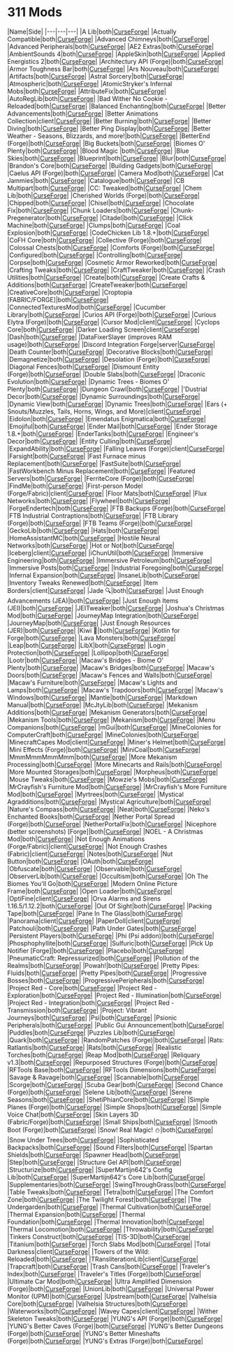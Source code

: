 # 311 Mods

|Name|Side|
|---|---|---|
|A Lib|both|[CurseForge](https://www.curseforge.com/minecraft/mc-mods/a-lib)|
|Actually Compatible|both|[CurseForge](https://www.curseforge.com/minecraft/mc-mods/actually-compatible)|
|Advanced Chimneys|both|[CurseForge](https://www.curseforge.com/minecraft/mc-mods/advanced-chimneys)|
|Advanced Peripherals|both|[CurseForge](https://www.curseforge.com/minecraft/mc-mods/advanced-peripherals)|
|AE2 Extras|both|[CurseForge](https://www.curseforge.com/minecraft/mc-mods/ae2-extras)|
|AmbientSounds 4|both|[CurseForge](https://www.curseforge.com/minecraft/mc-mods/ambientsounds)|
|AppleSkin|both|[CurseForge](https://www.curseforge.com/minecraft/mc-mods/appleskin)|
|Applied Energistics 2|both|[CurseForge](https://www.curseforge.com/minecraft/mc-mods/applied-energistics-2)|
|Architectury API (Forge)|both|[CurseForge](https://www.curseforge.com/minecraft/mc-mods/architectury-forge)|
|Armor Toughness Bar|both|[CurseForge](https://www.curseforge.com/minecraft/mc-mods/armor-toughness-bar)|
|Ars Nouveau|both|[CurseForge](https://www.curseforge.com/minecraft/mc-mods/ars-nouveau)|
|Artifacts|both|[CurseForge](https://www.curseforge.com/minecraft/mc-mods/artifacts)|
|Astral Sorcery|both|[CurseForge](https://www.curseforge.com/minecraft/mc-mods/astral-sorcery)|
|Atmospheric|both|[CurseForge](https://www.curseforge.com/minecraft/mc-mods/atmospheric)|
|AtomicStryker's Infernal Mobs|both|[CurseForge](https://www.curseforge.com/minecraft/mc-mods/atomicstrykers-infernal-mobs)|
|AttributeFix|both|[CurseForge](https://www.curseforge.com/minecraft/mc-mods/attributefix)|
|AutoRegLib|both|[CurseForge](https://www.curseforge.com/minecraft/mc-mods/autoreglib)|
|Bad Wither No Cookie - Reloaded|both|[CurseForge](https://www.curseforge.com/minecraft/mc-mods/bad-wither-no-cookie-reloaded)|
|Balanced Enchanting|both|[CurseForge](https://www.curseforge.com/minecraft/mc-mods/balanced-enchanting)|
|Better Advancements|both|[CurseForge](https://www.curseforge.com/minecraft/mc-mods/better-advancements)|
|Better Animations Collection|client|[CurseForge](https://www.curseforge.com/minecraft/mc-mods/better-animations-collection)|
|Better Burning|both|[CurseForge](https://www.curseforge.com/minecraft/mc-mods/better-burning)|
|Better Diving|both|[CurseForge](https://www.curseforge.com/minecraft/mc-mods/better-diving)|
|Better Ping Display|both|[CurseForge](https://www.curseforge.com/minecraft/mc-mods/better-ping-display)|
|Better Weather - Seasons, Blizzards, and more!|both|[CurseForge](https://www.curseforge.com/minecraft/mc-mods/better-weather)|
|BetterEnd (Forge)|both|[CurseForge](https://www.curseforge.com/minecraft/mc-mods/betterend-forge-port)|
|Big Buckets|both|[CurseForge](https://www.curseforge.com/minecraft/mc-mods/bigbuckets)|
|Biomes O' Plenty|both|[CurseForge](https://www.curseforge.com/minecraft/mc-mods/biomes-o-plenty)|
|Blood Magic |both|[CurseForge](https://www.curseforge.com/minecraft/mc-mods/blood-magic)|
|Blue Skies|both|[CurseForge](https://www.curseforge.com/minecraft/mc-mods/blue-skies)|
|Blueprint|both|[CurseForge](https://www.curseforge.com/minecraft/mc-mods/blueprint)|
|Blur|both|[CurseForge](https://www.curseforge.com/minecraft/mc-mods/blur)|
|Brandon's Core|both|[CurseForge](https://www.curseforge.com/minecraft/mc-mods/brandons-core)|
|Building Gadgets|both|[CurseForge](https://www.curseforge.com/minecraft/mc-mods/building-gadgets)|
|Caelus API (Forge)|both|[CurseForge](https://www.curseforge.com/minecraft/mc-mods/caelus)|
|Camera Mod|both|[CurseForge](https://www.curseforge.com/minecraft/mc-mods/camera-mod)|
|Cat Jammies|both|[CurseForge](https://www.curseforge.com/minecraft/mc-mods/cat-jammies)|
|Catalogue|both|[CurseForge](https://www.curseforge.com/minecraft/mc-mods/catalogue)|
|CB Multipart|both|[CurseForge](https://www.curseforge.com/minecraft/mc-mods/cb-multipart)|
|CC: Tweaked|both|[CurseForge](https://www.curseforge.com/minecraft/mc-mods/cc-tweaked)|
|Chem Lib|both|[CurseForge](https://www.curseforge.com/minecraft/mc-mods/chemlib)|
|Cherished Worlds (Forge)|both|[CurseForge](https://www.curseforge.com/minecraft/mc-mods/cherished-worlds)|
|Chipped|both|[CurseForge](https://www.curseforge.com/minecraft/mc-mods/chipped)|
|Chisel|both|[CurseForge](https://www.curseforge.com/minecraft/mc-mods/chisel)|
|Chocolate Fix|both|[CurseForge](https://www.curseforge.com/minecraft/mc-mods/chocolate-fix)|
|Chunk Loaders|both|[CurseForge](https://www.curseforge.com/minecraft/mc-mods/chunk-loaders)|
|Chunk-Pregenerator|both|[CurseForge](https://www.curseforge.com/minecraft/mc-mods/chunkpregenerator)|
|Citadel|both|[CurseForge](https://www.curseforge.com/minecraft/mc-mods/citadel)|
|Click Machine|both|[CurseForge](https://www.curseforge.com/minecraft/mc-mods/click-machine)|
|Clumps|both|[CurseForge](https://www.curseforge.com/minecraft/mc-mods/clumps)|
|Coal Explosion|both|[CurseForge](https://www.curseforge.com/minecraft/mc-mods/coal-explosion)|
|CodeChicken Lib 1.8.+|both|[CurseForge](https://www.curseforge.com/minecraft/mc-mods/codechicken-lib-1-8)|
|CoFH Core|both|[CurseForge](https://www.curseforge.com/minecraft/mc-mods/cofh-core)|
|Collective (Forge)|both|[CurseForge](https://www.curseforge.com/minecraft/mc-mods/collective)|
|Colossal Chests|both|[CurseForge](https://www.curseforge.com/minecraft/mc-mods/colossal-chests)|
|Comforts (Forge)|both|[CurseForge](https://www.curseforge.com/minecraft/mc-mods/comforts)|
|Configured|both|[CurseForge](https://www.curseforge.com/minecraft/mc-mods/configured)|
|Controlling|both|[CurseForge](https://www.curseforge.com/minecraft/mc-mods/controlling)|
|Corpse|both|[CurseForge](https://www.curseforge.com/minecraft/mc-mods/corpse)|
|Cosmetic Armor Reworked|both|[CurseForge](https://www.curseforge.com/minecraft/mc-mods/cosmetic-armor-reworked)|
|Crafting Tweaks|both|[CurseForge](https://www.curseforge.com/minecraft/mc-mods/crafting-tweaks)|
|CraftTweaker|both|[CurseForge](https://www.curseforge.com/minecraft/mc-mods/crafttweaker)|
|Crash Utilities|both|[CurseForge](https://www.curseforge.com/minecraft/mc-mods/crash-utilities)|
|Create|both|[CurseForge](https://www.curseforge.com/minecraft/mc-mods/create)|
|Create Crafts & Additions|both|[CurseForge](https://www.curseforge.com/minecraft/mc-mods/createaddition)|
|CreateTweaker|both|[CurseForge](https://www.curseforge.com/minecraft/mc-mods/createtweaker)|
|CreativeCore|both|[CurseForge](https://www.curseforge.com/minecraft/mc-mods/creativecore)|
|Croptopia [FABRIC/FORGE]|both|[CurseForge](https://www.curseforge.com/minecraft/mc-mods/croptopia-fabric)|
|ConnectedTexturesMod|both|[CurseForge](https://www.curseforge.com/minecraft/mc-mods/ctm)|
|Cucumber Library|both|[CurseForge](https://www.curseforge.com/minecraft/mc-mods/cucumber)|
|Curios API (Forge)|both|[CurseForge](https://www.curseforge.com/minecraft/mc-mods/curios)|
|Curious Elytra (Forge)|both|[CurseForge](https://www.curseforge.com/minecraft/mc-mods/curious-elytra)|
|Cursor Mod|client|[CurseForge](https://www.curseforge.com/minecraft/mc-mods/cursor-mod)|
|Cyclops Core|both|[CurseForge](https://www.curseforge.com/minecraft/mc-mods/cyclops-core)|
|Darker Loading Screen|client|[CurseForge](https://www.curseforge.com/minecraft/mc-mods/darker-loading-screen)|
|Dash|both|[CurseForge](https://www.curseforge.com/minecraft/mc-mods/dash)|
|DataFixerSlayer (improves RAM usage)|both|[CurseForge](https://www.curseforge.com/minecraft/mc-mods/datafixerslayer)|
|Discord Integration Forge|server|[CurseForge](https://www.curseforge.com/minecraft/mc-mods/dcintegration)|
|Death Counter|both|[CurseForge](https://www.curseforge.com/minecraft/mc-mods/death-counter)|
|Decorative Blocks|both|[CurseForge](https://www.curseforge.com/minecraft/mc-mods/decorative-blocks)|
|Demagnetize|both|[CurseForge](https://www.curseforge.com/minecraft/mc-mods/demagnetize)|
|Desolation (Forge)|both|[CurseForge](https://www.curseforge.com/minecraft/mc-mods/desolation-forge)|
|Diagonal Fences|both|[CurseForge](https://www.curseforge.com/minecraft/mc-mods/diagonal-fences)|
|Dismount Entity (Forge)|both|[CurseForge](https://www.curseforge.com/minecraft/mc-mods/dismount-entity)|
|Double Slabs|both|[CurseForge](https://www.curseforge.com/minecraft/mc-mods/double-slabs)|
|Draconic Evolution|both|[CurseForge](https://www.curseforge.com/minecraft/mc-mods/draconic-evolution)|
|Dynamic Trees - Biomes O' Plenty|both|[CurseForge](https://www.curseforge.com/minecraft/mc-mods/dtbop)|
|Dungeon Crawl|both|[CurseForge](https://www.curseforge.com/minecraft/mc-mods/dungeon-crawl)|
|'Dustrial Decor|both|[CurseForge](https://www.curseforge.com/minecraft/mc-mods/dustrial-decor)|
|Dynamic Surroundings|both|[CurseForge](https://www.curseforge.com/minecraft/mc-mods/dynamic-surroundings)|
|Dynamic View|both|[CurseForge](https://www.curseforge.com/minecraft/mc-mods/dynamic-view)|
|Dynamic Trees|both|[CurseForge](https://www.curseforge.com/minecraft/mc-mods/dynamictrees)|
|Ears (+ Snouts/Muzzles, Tails, Horns, Wings, and More)|client|[CurseForge](https://www.curseforge.com/minecraft/mc-mods/ears)|
|Eidolon|both|[CurseForge](https://www.curseforge.com/minecraft/mc-mods/eidolon)|
|Emendatus Enigmatica|both|[CurseForge](https://www.curseforge.com/minecraft/mc-mods/emendatus-enigmatica)|
|Emojiful|both|[CurseForge](https://www.curseforge.com/minecraft/mc-mods/emojiful)|
|Ender Mail|both|[CurseForge](https://www.curseforge.com/minecraft/mc-mods/ender-mail)|
|Ender Storage 1.8.+|both|[CurseForge](https://www.curseforge.com/minecraft/mc-mods/ender-storage-1-8)|
|EnderTanks|both|[CurseForge](https://www.curseforge.com/minecraft/mc-mods/endertanks)|
|Engineer's Decor|both|[CurseForge](https://www.curseforge.com/minecraft/mc-mods/engineers-decor)|
|Entity Culling|both|[CurseForge](https://www.curseforge.com/minecraft/mc-mods/entity-culling)|
|ExpandAbility|both|[CurseForge](https://www.curseforge.com/minecraft/mc-mods/expandability)|
|Falling Leaves (Forge)|client|[CurseForge](https://www.curseforge.com/minecraft/mc-mods/falling-leaves-forge)|
|Farsight|both|[CurseForge](https://www.curseforge.com/minecraft/mc-mods/farsight)|
|Fast Furnace minus Replacement|both|[CurseForge](https://www.curseforge.com/minecraft/mc-mods/fastfurnace-minus-replacement)|
|FastSuite|both|[CurseForge](https://www.curseforge.com/minecraft/mc-mods/fastsuite)|
|FastWorkbench Minus Replacement|both|[CurseForge](https://www.curseforge.com/minecraft/mc-mods/fastworkbench-minus-replacement)|
|Featured Servers|both|[CurseForge](https://www.curseforge.com/minecraft/mc-mods/featured-servers)|
|FerriteCore (Forge)|both|[CurseForge](https://www.curseforge.com/minecraft/mc-mods/ferritecore)|
|FindMe|both|[CurseForge](https://www.curseforge.com/minecraft/mc-mods/findme)|
|First-person Model (Forge/Fabric)|client|[CurseForge](https://www.curseforge.com/minecraft/mc-mods/first-person-model)|
|Floor Mats|both|[CurseForge](https://www.curseforge.com/minecraft/mc-mods/floor-mats)|
|Flux Networks|both|[CurseForge](https://www.curseforge.com/minecraft/mc-mods/flux-networks)|
|Flywheel|both|[CurseForge](https://www.curseforge.com/minecraft/mc-mods/flywheel)|
|ForgeEndertech|both|[CurseForge](https://www.curseforge.com/minecraft/mc-mods/forgeendertech)|
|FTB Backups (Forge)|both|[CurseForge](https://www.curseforge.com/minecraft/mc-mods/ftb-backups-forge)|
|FTB Industrial Contraptions|both|[CurseForge](https://www.curseforge.com/minecraft/mc-mods/ftb-industrial-contraptions)|
|FTB Library (Forge)|both|[CurseForge](https://www.curseforge.com/minecraft/mc-mods/ftb-library-forge)|
|FTB Teams (Forge)|both|[CurseForge](https://www.curseforge.com/minecraft/mc-mods/ftb-teams-forge)|
|GeckoLib|both|[CurseForge](https://www.curseforge.com/minecraft/mc-mods/geckolib)|
|Hats|both|[CurseForge](https://www.curseforge.com/minecraft/mc-mods/hats)|
|HomeAssistantMC|both|[CurseForge](https://www.curseforge.com/minecraft/mc-mods/homeassistantmc)|
|Hostile Neural Networks|both|[CurseForge](https://www.curseforge.com/minecraft/mc-mods/hostile-neural-networks)|
|Hot or Not|both|[CurseForge](https://www.curseforge.com/minecraft/mc-mods/hot-or-not)|
|Iceberg|client|[CurseForge](https://www.curseforge.com/minecraft/mc-mods/iceberg)|
|iChunUtil|both|[CurseForge](https://www.curseforge.com/minecraft/mc-mods/ichunutil)|
|Immersive Engineering|both|[CurseForge](https://www.curseforge.com/minecraft/mc-mods/immersive-engineering)|
|Immersive Petroleum|both|[CurseForge](https://www.curseforge.com/minecraft/mc-mods/immersive-petroleum)|
|Immersive Posts|both|[CurseForge](https://www.curseforge.com/minecraft/mc-mods/immersiveposts)|
|Industrial Foregoing|both|[CurseForge](https://www.curseforge.com/minecraft/mc-mods/industrial-foregoing)|
|Infernal Expansion|both|[CurseForge](https://www.curseforge.com/minecraft/mc-mods/infernal-expansion)|
|InsaneLib|both|[CurseForge](https://www.curseforge.com/minecraft/mc-mods/insanelib)|
|Inventory Tweaks Renewed|both|[CurseForge](https://www.curseforge.com/minecraft/mc-mods/inventory-tweaks-renewed)|
|Item Borders|client|[CurseForge](https://www.curseforge.com/minecraft/mc-mods/item-borders)|
|Jade 🔍|both|[CurseForge](https://www.curseforge.com/minecraft/mc-mods/jade)|
|Just Enough Advancements (JEA)|both|[CurseForge](https://www.curseforge.com/minecraft/mc-mods/jea)|
|Just Enough Items (JEI)|both|[CurseForge](https://www.curseforge.com/minecraft/mc-mods/jei)|
|JEITweaker|both|[CurseForge](https://www.curseforge.com/minecraft/mc-mods/jeitweaker)|
|Joshua's Christmas Mod|both|[CurseForge](https://www.curseforge.com/minecraft/mc-mods/joshuas-christmas-mod)|
|JourneyMap Integration|both|[CurseForge](https://www.curseforge.com/minecraft/mc-mods/journeymap-integration)|
|JourneyMap|both|[CurseForge](https://www.curseforge.com/minecraft/mc-mods/journeymap)|
|Just Enough Resources (JER)|both|[CurseForge](https://www.curseforge.com/minecraft/mc-mods/just-enough-resources-jer)|
|Kiwi 🥝|both|[CurseForge](https://www.curseforge.com/minecraft/mc-mods/kiwi)|
|Kotlin for Forge|both|[CurseForge](https://www.curseforge.com/minecraft/mc-mods/kotlin-for-forge)|
|Lava Monsters|both|[CurseForge](https://www.curseforge.com/minecraft/mc-mods/lava-monsters)|
|Leap|both|[CurseForge](https://www.curseforge.com/minecraft/mc-mods/leap)|
|LibX|both|[CurseForge](https://www.curseforge.com/minecraft/mc-mods/libx)|
|Login Protection|both|[CurseForge](https://www.curseforge.com/minecraft/mc-mods/login-protection)|
|Lollipop|both|[CurseForge](https://www.curseforge.com/minecraft/mc-mods/lollipop)|
|Lootr|both|[CurseForge](https://www.curseforge.com/minecraft/mc-mods/lootr)|
|Macaw's Bridges - Biome O' Plenty|both|[CurseForge](https://www.curseforge.com/minecraft/mc-mods/macaws-bridges-biome-o-plenty)|
|Macaw's Bridges|both|[CurseForge](https://www.curseforge.com/minecraft/mc-mods/macaws-bridges)|
|Macaw's Doors|both|[CurseForge](https://www.curseforge.com/minecraft/mc-mods/macaws-doors)|
|Macaw's Fences and Walls|both|[CurseForge](https://www.curseforge.com/minecraft/mc-mods/macaws-fences-and-walls)|
|Macaw's Furniture|both|[CurseForge](https://www.curseforge.com/minecraft/mc-mods/macaws-furniture)|
|Macaw's Lights and Lamps|both|[CurseForge](https://www.curseforge.com/minecraft/mc-mods/macaws-lights-and-lamps)|
|Macaw's Trapdoors|both|[CurseForge](https://www.curseforge.com/minecraft/mc-mods/macaws-trapdoors)|
|Macaw's Windows|both|[CurseForge](https://www.curseforge.com/minecraft/mc-mods/macaws-windows)|
|Mantle|both|[CurseForge](https://www.curseforge.com/minecraft/mc-mods/mantle)|
|Markdown Manual|both|[CurseForge](https://www.curseforge.com/minecraft/mc-mods/markdownmanual)|
|McJtyLib|both|[CurseForge](https://www.curseforge.com/minecraft/mc-mods/mcjtylib)|
|Mekanism Additions|both|[CurseForge](https://www.curseforge.com/minecraft/mc-mods/mekanism-additions)|
|Mekanism Generators|both|[CurseForge](https://www.curseforge.com/minecraft/mc-mods/mekanism-generators)|
|Mekanism Tools|both|[CurseForge](https://www.curseforge.com/minecraft/mc-mods/mekanism-tools)|
|Mekanism|both|[CurseForge](https://www.curseforge.com/minecraft/mc-mods/mekanism)|
|Menu Companions|both|[CurseForge](https://www.curseforge.com/minecraft/mc-mods/menu-companions)|
|mGui|both|[CurseForge](https://www.curseforge.com/minecraft/mc-mods/mgui)|
|MineColonies for ComputerCraft|both|[CurseForge](https://www.curseforge.com/minecraft/mc-mods/minecolonies-for-computercraft)|
|MineColonies|both|[CurseForge](https://www.curseforge.com/minecraft/mc-mods/minecolonies)|
|MinecraftCapes Mod|client|[CurseForge](https://www.curseforge.com/minecraft/mc-mods/minecraftcapes-mod)|
|Miner's Helmet|both|[CurseForge](https://www.curseforge.com/minecraft/mc-mods/miners-helmet)|
|Mini Effects (Forge)|both|[CurseForge](https://www.curseforge.com/minecraft/mc-mods/mini-effects)|
|MiniCoal|both|[CurseForge](https://www.curseforge.com/minecraft/mc-mods/minicoal)|
|MmmMmmMmmMmm|both|[CurseForge](https://www.curseforge.com/minecraft/mc-mods/mmmmmmmmmmmm)|
|More Mekanism Processing|both|[CurseForge](https://www.curseforge.com/minecraft/mc-mods/more-mekanism-processing)|
|More Minecarts and Rails|both|[CurseForge](https://www.curseforge.com/minecraft/mc-mods/more-minecarts)|
|More Mounted Storages|both|[CurseForge](https://www.curseforge.com/minecraft/mc-mods/more-mounted-storages)|
|Morpheus|both|[CurseForge](https://www.curseforge.com/minecraft/mc-mods/morpheus)|
|Mouse Tweaks|both|[CurseForge](https://www.curseforge.com/minecraft/mc-mods/mouse-tweaks)|
|Mowzie's Mobs|both|[CurseForge](https://www.curseforge.com/minecraft/mc-mods/mowzies-mobs)|
|MrCrayfish's Furniture Mod|both|[CurseForge](https://www.curseforge.com/minecraft/mc-mods/mrcrayfish-furniture-mod)|
|MrCrayfish's More Furniture Mod|both|[CurseForge](https://www.curseforge.com/minecraft/mc-mods/mrcrayfish-more-furniture-mod)|
|Myrtrees|both|[CurseForge](https://www.curseforge.com/minecraft/mc-mods/myrtrees)|
|Mystical Agradditions|both|[CurseForge](https://www.curseforge.com/minecraft/mc-mods/mystical-agradditions)|
|Mystical Agriculture|both|[CurseForge](https://www.curseforge.com/minecraft/mc-mods/mystical-agriculture)|
|Nature's Compass|both|[CurseForge](https://www.curseforge.com/minecraft/mc-mods/natures-compass)|
|Neat|both|[CurseForge](https://www.curseforge.com/minecraft/mc-mods/neat)|
|Neko's Enchanted Books|both|[CurseForge](https://www.curseforge.com/minecraft/mc-mods/nekos-enchanted-books)|
|Nether Portal Spread (Forge)|both|[CurseForge](https://www.curseforge.com/minecraft/mc-mods/nether-portal-spread)|
|NetherPortalFix|both|[CurseForge](https://www.curseforge.com/minecraft/mc-mods/netherportalfix)|
|Nicephore (better screenshots) [Forge]|both|[CurseForge](https://www.curseforge.com/minecraft/mc-mods/nicephore)|
|NOEL - A Christmas Mod|both|[CurseForge](https://www.curseforge.com/minecraft/mc-mods/noel-christmas-mod)|
|Not Enough Animations (Forge/Fabric)|client|[CurseForge](https://www.curseforge.com/minecraft/mc-mods/not-enough-animations)|
|Not Enough Crashes (Fabric)|client|[CurseForge](https://www.curseforge.com/minecraft/mc-mods/not-enough-crashes)|
|Notes|both|[CurseForge](https://www.curseforge.com/minecraft/mc-mods/notes)|
|Nut Button|both|[CurseForge](https://www.curseforge.com/minecraft/mc-mods/nut-button)|
|OAuth|both|[CurseForge](https://www.curseforge.com/minecraft/mc-mods/oauth)|
|Obfuscate|both|[CurseForge](https://www.curseforge.com/minecraft/mc-mods/obfuscate)|
|Observable|both|[CurseForge](https://www.curseforge.com/minecraft/mc-mods/observable)|
|ObserverLib|both|[CurseForge](https://www.curseforge.com/minecraft/mc-mods/observerlib)|
|Occultism|both|[CurseForge](https://www.curseforge.com/minecraft/mc-mods/occultism)|
|Oh The Biomes You'll Go|both|[CurseForge](https://www.curseforge.com/minecraft/mc-mods/oh-the-biomes-youll-go)|
|Modern Online Picture Frame|both|[CurseForge](https://www.curseforge.com/minecraft/mc-mods/online-picture-frame)|
|Open Loader|both|[CurseForge](https://www.curseforge.com/minecraft/mc-mods/open-loader)|
|OptiFine|client|[CurseForge](https://optifine.net)|
|Orva Alarms and Sirens 1.16.5/1.12.2|both|[CurseForge](https://www.curseforge.com/minecraft/mc-mods/orva-alarms)|
|Out Of Sight|both|[CurseForge](https://www.curseforge.com/minecraft/mc-mods/out-of-sight)|
|Packing Tape|both|[CurseForge](https://www.curseforge.com/minecraft/mc-mods/packing-tape)|
|Pane In The Glass|both|[CurseForge](https://www.curseforge.com/minecraft/mc-mods/pane-in-the-glass)|
|Panorama|client|[CurseForge](https://www.curseforge.com/minecraft/mc-mods/panorama)|
|PaperDoll|client|[CurseForge](https://www.curseforge.com/minecraft/mc-mods/paperdoll)|
|Patchouli|both|[CurseForge](https://www.curseforge.com/minecraft/mc-mods/patchouli)|
|Path Under Gates|both|[CurseForge](https://www.curseforge.com/minecraft/mc-mods/path-under-gates)|
|Persistent Players|both|[CurseForge](https://www.curseforge.com/minecraft/mc-mods/persistent-players)|
|Phi (Psi addon)|both|[CurseForge](https://www.curseforge.com/minecraft/mc-mods/phi)|
|Phosphophyllite|both|[CurseForge](https://www.curseforge.com/minecraft/mc-mods/phosphophyllite)|
|Sulfuric|both|[CurseForge](https://www.curseforge.com/minecraft/mc-mods/phosphor-reforged)|
|Pick Up Notifier [Forge]|both|[CurseForge](https://www.curseforge.com/minecraft/mc-mods/pick-up-notifier)|
|Placebo|both|[CurseForge](https://www.curseforge.com/minecraft/mc-mods/placebo)|
|PneumaticCraft: Repressurized|both|[CurseForge](https://www.curseforge.com/minecraft/mc-mods/pneumaticcraft-repressurized)|
|Pollution of the Realms|both|[CurseForge](https://www.curseforge.com/minecraft/mc-mods/pollution-of-the-realms)|
|Powah!|both|[CurseForge](https://www.curseforge.com/minecraft/mc-mods/powah)|
|Pretty Pipes: Fluids|both|[CurseForge](https://www.curseforge.com/minecraft/mc-mods/pretty-pipes-fluids)|
|Pretty Pipes|both|[CurseForge](https://www.curseforge.com/minecraft/mc-mods/pretty-pipes)|
|Progressive Bosses|both|[CurseForge](https://www.curseforge.com/minecraft/mc-mods/progressive-bosses)|
|ProgressivePeripherals|both|[CurseForge](https://www.curseforge.com/minecraft/mc-mods/progressiveperipherals)|
|Project Red - Core|both|[CurseForge](https://www.curseforge.com/minecraft/mc-mods/project-red-core)|
|Project Red - Exploration|both|[CurseForge](https://www.curseforge.com/minecraft/mc-mods/project-red-exploration)|
|Project Red - Illumination|both|[CurseForge](https://www.curseforge.com/minecraft/mc-mods/project-red-illumination)|
|Project Red - Integration|both|[CurseForge](https://www.curseforge.com/minecraft/mc-mods/project-red-integration)|
|Project Red - Transmission|both|[CurseForge](https://www.curseforge.com/minecraft/mc-mods/project-red-transmission)|
|Project: Vibrant Journeys|both|[CurseForge](https://www.curseforge.com/minecraft/mc-mods/project-vibrant-journeys)|
|Psi|both|[CurseForge](https://www.curseforge.com/minecraft/mc-mods/psi)|
|Psionic Peripherals|both|[CurseForge](https://www.curseforge.com/minecraft/mc-mods/psionic-peripherals)|
|Public Gui Announcement|both|[CurseForge](https://www.curseforge.com/minecraft/mc-mods/public-gui-announcement)|
|Puddles|both|[CurseForge](https://www.curseforge.com/minecraft/mc-mods/puddles)|
|Puzzles Lib|both|[CurseForge](https://www.curseforge.com/minecraft/mc-mods/puzzles-lib)|
|Quark|both|[CurseForge](https://www.curseforge.com/minecraft/mc-mods/quark)|
|RandomPatches (Forge)|both|[CurseForge](https://www.curseforge.com/minecraft/mc-mods/randompatches-forge)|
|Rats: Ratlantis|both|[CurseForge](https://www.curseforge.com/minecraft/mc-mods/rats-ratlantis)|
|Rats|both|[CurseForge](https://www.curseforge.com/minecraft/mc-mods/rats)|
|Realistic Torches|both|[CurseForge](https://www.curseforge.com/minecraft/mc-mods/realistic-torches)|
|Reap Mod|both|[CurseForge](https://www.curseforge.com/minecraft/mc-mods/reap-mod)|
|Reliquary v1.3|both|[CurseForge](https://www.curseforge.com/minecraft/mc-mods/reliquary-v1-3)|
|Repurposed Structures (Forge)|both|[CurseForge](https://www.curseforge.com/minecraft/mc-mods/repurposed-structures)|
|RFTools Base|both|[CurseForge](https://www.curseforge.com/minecraft/mc-mods/rftools-base)|
|RFTools Dimensions|both|[CurseForge](https://www.curseforge.com/minecraft/mc-mods/rftools-dimensions)|
|Savage & Ravage|both|[CurseForge](https://www.curseforge.com/minecraft/mc-mods/savage-and-ravage)|
|Scannable|both|[CurseForge](https://www.curseforge.com/minecraft/mc-mods/scannable)|
|Scorge|both|[CurseForge](https://www.curseforge.com/minecraft/mc-mods/scorge)|
|Scuba Gear|both|[CurseForge](https://www.curseforge.com/minecraft/mc-mods/scuba-gear)|
|Second Chance (Forge)|both|[CurseForge](https://www.curseforge.com/minecraft/mc-mods/second-chance-forge)|
|Selene Lib|both|[CurseForge](https://www.curseforge.com/minecraft/mc-mods/selene)|
|Serene Seasons|both|[CurseForge](https://www.curseforge.com/minecraft/mc-mods/serene-seasons)|
|ShetiPhianCore|both|[CurseForge](https://www.curseforge.com/minecraft/mc-mods/shetiphiancore)|
|Simple Planes (Forge)|both|[CurseForge](https://www.curseforge.com/minecraft/mc-mods/simple-planes)|
|Simple Shops|both|[CurseForge](https://www.curseforge.com/minecraft/mc-mods/simple-shops)|
|Simple Voice Chat|both|[CurseForge](https://www.curseforge.com/minecraft/mc-mods/simple-voice-chat)|
|Skin Layers 3D (Fabric/Forge)|both|[CurseForge](https://www.curseforge.com/minecraft/mc-mods/skin-layers-3d)|
|Small Ships|both|[CurseForge](https://www.curseforge.com/minecraft/mc-mods/small-ships)|
|Smooth Boot (Forge)|both|[CurseForge](https://www.curseforge.com/minecraft/mc-mods/smooth-boot-forge)|
|Snow! Real Magic! ⛄|both|[CurseForge](https://www.curseforge.com/minecraft/mc-mods/snow-real-magic)|
|Snow Under Trees|both|[CurseForge](https://www.curseforge.com/minecraft/mc-mods/snow-under-trees)|
|Sophisticated Backpacks|both|[CurseForge](https://www.curseforge.com/minecraft/mc-mods/sophisticated-backpacks)|
|Sound Filters|both|[CurseForge](https://www.curseforge.com/minecraft/mc-mods/sound-filters)|
|Spartan Shields|both|[CurseForge](https://www.curseforge.com/minecraft/mc-mods/spartan-shields)|
|Spawner Head|both|[CurseForge](https://www.curseforge.com/minecraft/mc-mods/spawner-head)|
|Step|both|[CurseForge](https://www.curseforge.com/minecraft/mc-mods/step)|
|Structure Gel API|both|[CurseForge](https://www.curseforge.com/minecraft/mc-mods/structure-gel-api)|
|Structurize|both|[CurseForge](https://www.curseforge.com/minecraft/mc-mods/structurize)|
|SuperMartijn642's Config Lib|both|[CurseForge](https://www.curseforge.com/minecraft/mc-mods/supermartijn642s-config-lib)|
|SuperMartijn642's Core Lib|both|[CurseForge](https://www.curseforge.com/minecraft/mc-mods/supermartijn642s-core-lib)|
|Supplementaries|both|[CurseForge](https://www.curseforge.com/minecraft/mc-mods/supplementaries)|
|SwingThroughGrass|both|[CurseForge](https://www.curseforge.com/minecraft/mc-mods/swingthroughgrass)|
|Table Tweaks|both|[CurseForge](https://www.curseforge.com/minecraft/mc-mods/table-tweaks)|
|Tetra|both|[CurseForge](https://www.curseforge.com/minecraft/mc-mods/tetra)|
|The Comfort Zone|both|[CurseForge](https://www.curseforge.com/minecraft/mc-mods/the-comfort-zone)|
|The Twilight Forest|both|[CurseForge](https://www.curseforge.com/minecraft/mc-mods/the-twilight-forest)|
|The Undergarden|both|[CurseForge](https://www.curseforge.com/minecraft/mc-mods/the-undergarden)|
|Thermal Cultivation|both|[CurseForge](https://www.curseforge.com/minecraft/mc-mods/thermal-cultivation)|
|Thermal Expansion|both|[CurseForge](https://www.curseforge.com/minecraft/mc-mods/thermal-expansion)|
|Thermal Foundation|both|[CurseForge](https://www.curseforge.com/minecraft/mc-mods/thermal-foundation)|
|Thermal Innovation|both|[CurseForge](https://www.curseforge.com/minecraft/mc-mods/thermal-innovation)|
|Thermal Locomotion|both|[CurseForge](https://www.curseforge.com/minecraft/mc-mods/thermal-locomotion)|
|Throwability|both|[CurseForge](https://www.curseforge.com/minecraft/mc-mods/throwability)|
|Tinkers Construct|both|[CurseForge](https://www.curseforge.com/minecraft/mc-mods/tinkers-construct)|
|TIS-3D|both|[CurseForge](https://www.curseforge.com/minecraft/mc-mods/tis-3d)|
|Titanium|both|[CurseForge](https://www.curseforge.com/minecraft/mc-mods/titanium)|
|Torch Slabs Mod|both|[CurseForge](https://www.curseforge.com/minecraft/mc-mods/torchslabs-mod)|
|Total Darkness|client|[CurseForge](https://www.curseforge.com/minecraft/mc-mods/total-darkness)|
|Towers of the Wild: Reloaded|both|[CurseForge](https://www.curseforge.com/minecraft/mc-mods/towers-of-the-wild-reloaded)|
|TRansliterationLib|client|[CurseForge](https://www.curseforge.com/minecraft/mc-mods/transliterationlib)|
|Trapcraft|both|[CurseForge](https://www.curseforge.com/minecraft/mc-mods/trapcraft)|
|Trash Cans|both|[CurseForge](https://www.curseforge.com/minecraft/mc-mods/trash-cans)|
|Traveler's Index|both|[CurseForge](https://www.curseforge.com/minecraft/mc-mods/travelers-index)|
|Traveler's Titles (Forge)|both|[CurseForge](https://www.curseforge.com/minecraft/mc-mods/travelers-titles)|
|Ultimate Car Mod|both|[CurseForge](https://www.curseforge.com/minecraft/mc-mods/ultimate-car-mod)|
|Ultra Amplified Dimension (Forge)|both|[CurseForge](https://www.curseforge.com/minecraft/mc-mods/ultra-amplified-mod)|
|UnionLib|both|[CurseForge](https://www.curseforge.com/minecraft/mc-mods/unionlib)|
|Universal Power Monitor (UPM)|both|[CurseForge](https://www.curseforge.com/minecraft/mc-mods/universal-power-monitor-upm)|
|Upstream|both|[CurseForge](https://www.curseforge.com/minecraft/mc-mods/upstream)|
|Valhelsia Core|both|[CurseForge](https://www.curseforge.com/minecraft/mc-mods/valhelsia-core)|
|Valhelsia Structures|both|[CurseForge](https://www.curseforge.com/minecraft/mc-mods/valhelsia-structures)|
|Waterworks|both|[CurseForge](https://www.curseforge.com/minecraft/mc-mods/waterworks)|
|Wavey Capes|client|[CurseForge](https://www.curseforge.com/minecraft/mc-mods/waveycapes)|
|Wither Skeleton Tweaks|both|[CurseForge](https://www.curseforge.com/minecraft/mc-mods/wither-skeleton-tweaks)|
|YUNG's API (Forge)|both|[CurseForge](https://www.curseforge.com/minecraft/mc-mods/yungs-api)|
|YUNG's Better Caves (Forge)|both|[CurseForge](https://www.curseforge.com/minecraft/mc-mods/yungs-better-caves)|
|YUNG's Better Dungeons (Forge)|both|[CurseForge](https://www.curseforge.com/minecraft/mc-mods/yungs-better-dungeons)|
|YUNG's Better Mineshafts (Forge)|both|[CurseForge](https://www.curseforge.com/minecraft/mc-mods/yungs-better-mineshafts-forge)|
|YUNG's Extras (Forge)|both|[CurseForge](https://www.curseforge.com/minecraft/mc-mods/yungs-extras)|